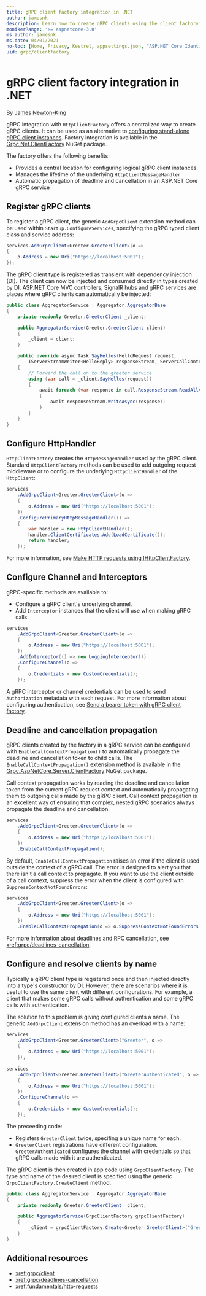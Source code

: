 ```yaml
---
title: gRPC client factory integration in .NET
author: jamesnk
description: Learn how to create gRPC clients using the client factory.
monikerRange: '>= aspnetcore-3.0'
ms.author: jamesnk
ms.date: 04/01/2021
no-loc: [Home, Privacy, Kestrel, appsettings.json, "ASP.NET Core Identity", cookie, Cookie, Blazor, "Blazor Server", "Blazor WebAssembly", "Identity", "Let's Encrypt", Razor, SignalR]
uid: grpc/clientfactory
---
```

# gRPC client factory integration in .NET

By [James Newton-King](https://twitter.com/jamesnk)

gRPC integration with `HttpClientFactory` offers a centralized way to create gRPC clients. It can be used as an alternative to [configuring stand-alone gRPC client instances](xref:grpc/client). Factory integration is available in the [Grpc.Net.ClientFactory](https://www.nuget.org/packages/Grpc.Net.ClientFactory) NuGet package.

The factory offers the following benefits:

* Provides a central location for configuring logical gRPC client instances
* Manages the lifetime of the underlying `HttpClientMessageHandler`
* Automatic propagation of deadline and cancellation in an ASP.NET Core gRPC service

## Register gRPC clients

To register a gRPC client, the generic `AddGrpcClient` extension method can be used within `Startup.ConfigureServices`, specifying the gRPC typed client class and service address:

```csharp
services.AddGrpcClient<Greeter.GreeterClient>(o =>
{
    o.Address = new Uri("https://localhost:5001");
});
```

The gRPC client type is registered as transient with dependency injection (DI). The client can now be injected and consumed directly in types created by DI. ASP.NET Core MVC controllers, SignalR hubs and gRPC services are places where gRPC clients can automatically be injected:

```csharp
public class AggregatorService : Aggregator.AggregatorBase
{
    private readonly Greeter.GreeterClient _client;

    public AggregatorService(Greeter.GreeterClient client)
    {
        _client = client;
    }

    public override async Task SayHellos(HelloRequest request,
        IServerStreamWriter<HelloReply> responseStream, ServerCallContext context)
    {
        // Forward the call on to the greeter service
        using (var call = _client.SayHellos(request))
        {
            await foreach (var response in call.ResponseStream.ReadAllAsync())
            {
                await responseStream.WriteAsync(response);
            }
        }
    }
}
```

## Configure HttpHandler

`HttpClientFactory` creates the `HttpMessageHandler` used by the gRPC client. Standard `HttpClientFactory` methods can be used to add outgoing request middleware or to configure the underlying `HttpClientHandler` of the `HttpClient`:

```csharp
services
    .AddGrpcClient<Greeter.GreeterClient>(o =>
    {
        o.Address = new Uri("https://localhost:5001");
    })
    .ConfigurePrimaryHttpMessageHandler(() =>
    {
        var handler = new HttpClientHandler();
        handler.ClientCertificates.Add(LoadCertificate());
        return handler;
    });
```

For more information, see [Make HTTP requests using IHttpClientFactory](xref:fundamentals/http-requests).

## Configure Channel and Interceptors

gRPC-specific methods are available to:

* Configure a gRPC client's underlying channel.
* Add `Interceptor` instances that the client will use when making gRPC calls.

```csharp
services
    .AddGrpcClient<Greeter.GreeterClient>(o =>
    {
        o.Address = new Uri("https://localhost:5001");
    })
    .AddInterceptor(() => new LoggingInterceptor())
    .ConfigureChannel(o =>
    {
        o.Credentials = new CustomCredentials();
    });
```

A gRPC interceptor or channel credentials can be used to send `Authorization` metadata with each request. For more information about configuring authentication, see [Send a bearer token with gRPC client factory](xref:grpc/authn-and-authz#bearer-token-with-grpc-client-factory).

## Deadline and cancellation propagation

gRPC clients created by the factory in a gRPC service can be configured with `EnableCallContextPropagation()` to automatically propagate the deadline and cancellation token to child calls. The `EnableCallContextPropagation()` extension method is available in the [Grpc.AspNetCore.Server.ClientFactory](https://www.nuget.org/packages/Grpc.AspNetCore.Server.ClientFactory) NuGet package.

Call context propagation works by reading the deadline and cancellation token from the current gRPC request context and automatically propagating them to outgoing calls made by the gRPC client. Call context propagation is an excellent way of ensuring that complex, nested gRPC scenarios always propagate the deadline and cancellation.

```csharp
services
    .AddGrpcClient<Greeter.GreeterClient>(o =>
    {
        o.Address = new Uri("https://localhost:5001");
    })
    .EnableCallContextPropagation();
```

By default, `EnableCallContextPropagation` raises an error if the client is used outside the context of a gRPC call. The error is designed to alert you that there isn't a call context to propagate. If you want to use the client outside of a call context, suppress the error when the client is configured with `SuppressContextNotFoundErrors`:

```csharp
services
    .AddGrpcClient<Greeter.GreeterClient>(o =>
    {
        o.Address = new Uri("https://localhost:5001");
    })
    .EnableCallContextPropagation(o => o.SuppressContextNotFoundErrors = true);
```

For more information about deadlines and RPC cancellation, see <xref:grpc/deadlines-cancellation>.

## Configure and resolve clients by name

Typically a gRPC client type is registered once and then injected directly into a type's constructor by DI. However, there are scenarios where it is useful to use the same client with different configurations. For example, a client that makes some gRPC calls without authentication and some gRPC calls with authentication.

The solution to this problem is giving configured clients a name. The generic `AddGrpcClient` extension method has an overload with a name:

```csharp
services
    .AddGrpcClient<Greeter.GreeterClient>("Greeter", o =>
    {
        o.Address = new Uri("https://localhost:5001");
    });
    
services
    .AddGrpcClient<Greeter.GreeterClient>("GreeterAuthenticated", o =>
    {
        o.Address = new Uri("https://localhost:5001");
    })
    .ConfigureChannel(o =>
    {
        o.Credentials = new CustomCredentials();
    });
```

The preceeding code:
* Registers `GreeterClient` twice, specifing a unique name for each.
* `GreeterClient` registrations have different configuration. `GreeterAuthenticated` configures the channel with credentials so that gRPC calls made with it are authenticated.

The gRPC client is then created in app code using `GrpcClientFactory`. The type and name of the desired client is specified using the generic `GrpcClientFactory.CreateClient` method.

```csharp
public class AggregatorService : Aggregator.AggregatorBase
{
    private readonly Greeter.GreeterClient _client;

    public AggregatorService(GrpcClientFactory grpcClientFactory)
    {
        _client = grpcClientFactory.Create<Greeter.GreeterClient>("GreeterAuthenticated");
    }
}
```

## Additional resources

* <xref:grpc/client>
* <xref:grpc/deadlines-cancellation>
* <xref:fundamentals/http-requests>
